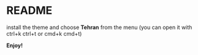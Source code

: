 # README
install the theme and choose **Tehran** from the menu (you can open it with ctrl+k ctrl+t or cmd+k cmd+t)

**Enjoy!**
